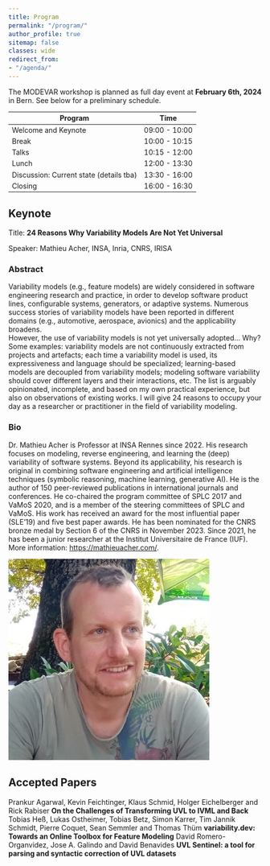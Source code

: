 ```yaml
---
title: Program
permalink: "/program/"
author_profile: true
sitemap: false
classes: wide
redirect_from:
- "/agenda/"
---
```


The MODEVAR workshop is planned as full day event at **February 6th, 2024** in Bern. See below for a preliminary schedule. 


| Program                                 | Time          |
| --------------------------------------- | ------------- |
| Welcome and Keynote                     | 09:00 - 10:00 |
| Break                                   | 10:00 - 10:15 |
| Talks                                   | 10:15 - 12:00 |
| Lunch                                   | 12:00 - 13:30 |
| Discussion: Current state (details tba) | 13:30 - 16:00 |
| Closing                                 | 16:00 - 16:30 |


## Keynote
Title: **24 Reasons Why Variability Models Are Not Yet Universal**

Speaker: Mathieu Acher, INSA, Inria, CNRS, IRISA

### Abstract 
Variability models (e.g., feature models) are widely considered in software engineering research and practice, in order to develop software product lines, configurable systems, generators, or adaptive systems.
Numerous success stories of variability models have been reported in different domains (e.g., automotive, aerospace, avionics) and the applicability broadens.  
However, the use of variability models is not yet universally adopted... Why? 
Some examples: variability models are not continuously extracted from projects and artefacts; each time a variability model is used, its expressiveness and language should be specialized; learning-based models are decoupled from variability models; modeling software variability should cover different layers and their interactions, etc.
The list is arguably opinionated, incomplete, and based on my own practical experience, but also on observations of existing works. 
I will give 24 reasons to occupy your day as a researcher or practitioner in the field of variability modeling.

### Bio
Dr. Mathieu Acher is Professor at INSA Rennes since 2022. His research focuses on modeling, reverse engineering, and learning the (deep) variability of software systems.
Beyond its applicability, his research is original in combining software engineering and artificial intelligence techniques (symbolic reasoning, machine learning, generative AI).
He is the author of 150 peer-reviewed publications in international journals and conferences.
He co-chaired the program committee of SPLC 2017 and VaMoS 2020, and is a member of the steering committees of SPLC and VaMoS.
His work has received an award for the most influential paper (SLE’19) and five best paper awards.
He has been nominated for the CNRS bronze medal by Section 6 of the CNRS in November 2023.
Since 2021, he has been a junior researcher at the Institut Universitaire de France (IUF). More information: https://mathieuacher.com/.

![Mathieu Acher](/assets/images/bio-photo-2024-keynote.jpg "Mathieu will give the keynote at MODEVAR!")

## Accepted Papers
Prankur Agarwal, Kevin Feichtinger, Klaus Schmid, Holger Eichelberger and Rick Rabiser **On the Challenges of Transforming UVL to IVML and Back**
Tobias Heß, Lukas Ostheimer, Tobias Betz, Simon Karrer, Tim Jannik Schmidt, Pierre Coquet, Sean Semmler and Thomas Thüm **variability.dev: Towards an Online Toolbox for Feature Modeling**
David Romero-Organvidez, Jose A. Galindo and David Benavides **UVL Sentinel: a tool for parsing and syntactic correction of UVL datasets**
